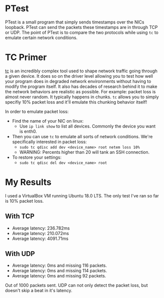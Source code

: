 # PTest
PTest is a small program that simply sends timestamps over the NICs loopback.
PTest can send the packets these timestamps are in through TCP or UDP.
The point of PTest is to compare the two protocols while using `tc` to emulate certain network conditions.

# TC Primer
[tc](https://man7.org/linux/man-pages/man8/tc.8.html) is an incredibly complex tool used to shape network traffic going through a given device. It does so on the driver level allowing you to test how well your program does in degraded network environments without having to modify the program itself. It also has decades of research behind it to make the network behaviors are realistic as possible. For example: packet loss is almost never random. It typically happens in chunks. `tc` allows you to simply specifiy 10% packet loss and it'll emulate this chunking behavior itself!

In order to emulate packet loss:
- Find the name of your NIC on linux:
    - Use `ip link show` to list all devices. Commonly the device you want is enth0.
- Then you can use `tc` to emulate all sorts of network conditions. We're specifically interested in packet loss:
    - `sudo tc qdisc add dev <device_name> root netem loss 10%`
    - WARNING: Percents higher than 20 will tank an SSH connection.
- To restore your settings:
    - `sudo tc qdisc del dev <device_name> root`
 
# My Results
I used a VirtualBox VM running Ubuntu 18.0 LTS. The only test I've ran so far is 10% packet loss.
## With TCP
- Average latency: 236.782ms
- Average latency: 210.072ms
- Average latency: 4091.71ms
## With UDP
- Average latency: 0ms and missing 116 packets.
- Average latency: 0ms and missing 114 packets.
- Average latency: 0ms and missing 92 packets.

Out of 1000 packets sent. UDP can not only detect the packet loss, but doesn't skip a beat in it's latency.